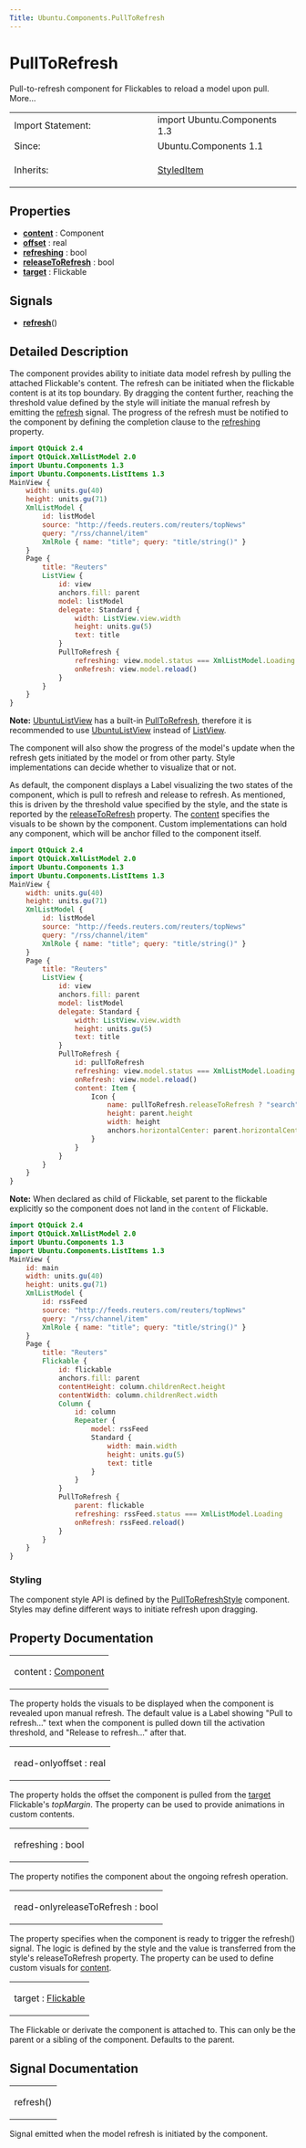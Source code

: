 ```yaml
---
Title: Ubuntu.Components.PullToRefresh
---
```

        
PullToRefresh
=============

<span class="subtitle"></span>
Pull-to-refresh component for Flickables to reload a model upon pull. More...

<table>
<colgroup>
<col width="50%" />
<col width="50%" />
</colgroup>
<tbody>
<tr class="odd">
<td>Import Statement:</td>
<td>import Ubuntu.Components 1.3</td>
</tr>
<tr class="even">
<td>Since:</td>
<td>Ubuntu.Components 1.1</td>
</tr>
<tr class="odd">
<td>Inherits:</td>
<td><p><a href="Ubuntu.Components.StyledItem.md">StyledItem</a></p></td>
</tr>
</tbody>
</table>

<span id="properties"></span>
Properties
----------

-   ****[content](#content-prop)**** : Component
-   ****[offset](#offset-prop)**** : real
-   ****[refreshing](#refreshing-prop)**** : bool
-   ****[releaseToRefresh](#releaseToRefresh-prop)**** : bool
-   ****[target](#target-prop)**** : Flickable

<span id="signals"></span>
Signals
-------

-   ****[refresh](#refresh-signal)****()

<span id="details"></span>
Detailed Description
--------------------

The component provides ability to initiate data model refresh by pulling the attached Flickable's content. The refresh can be initiated when the flickable content is at its top boundary. By dragging the content further, reaching the threshold value defined by the style will initiate the manual refresh by emitting the [refresh](#refresh-signal) signal. The progress of the refresh must be notified to the component by defining the completion clause to the [refreshing](#refreshing-prop) property.

``` qml
import QtQuick 2.4
import QtQuick.XmlListModel 2.0
import Ubuntu.Components 1.3
import Ubuntu.Components.ListItems 1.3
MainView {
    width: units.gu(40)
    height: units.gu(71)
    XmlListModel {
        id: listModel
        source: "http://feeds.reuters.com/reuters/topNews"
        query: "/rss/channel/item"
        XmlRole { name: "title"; query: "title/string()" }
    }
    Page {
        title: "Reuters"
        ListView {
            id: view
            anchors.fill: parent
            model: listModel
            delegate: Standard {
                width: ListView.view.width
                height: units.gu(5)
                text: title
            }
            PullToRefresh {
                refreshing: view.model.status === XmlListModel.Loading
                onRefresh: view.model.reload()
            }
        }
    }
}
```

**Note:** [UbuntuListView](../Ubuntu.Components.UbuntuListView.md) has a built-in [PullToRefresh](index.html), therefore it is recommended to use [UbuntuListView](../Ubuntu.Components.UbuntuListView.md) instead of [ListView](../../sdk-14.10/QtQuick.ListView.md).

The component will also show the progress of the model's update when the refresh gets initiated by the model or from other party. Style implementations can decide whether to visualize that or not.

As default, the component displays a Label visualizing the two states of the component, which is pull to refresh and release to refresh. As mentioned, this is driven by the threshold value specified by the style, and the state is reported by the [releaseToRefresh](#releaseToRefresh-prop) property. The [content](#content-prop) specifies the visuals to be shown by the component. Custom implementations can hold any component, which will be anchor filled to the component itself.

``` qml
import QtQuick 2.4
import QtQuick.XmlListModel 2.0
import Ubuntu.Components 1.3
import Ubuntu.Components.ListItems 1.3
MainView {
    width: units.gu(40)
    height: units.gu(71)
    XmlListModel {
        id: listModel
        source: "http://feeds.reuters.com/reuters/topNews"
        query: "/rss/channel/item"
        XmlRole { name: "title"; query: "title/string()" }
    }
    Page {
        title: "Reuters"
        ListView {
            id: view
            anchors.fill: parent
            model: listModel
            delegate: Standard {
                width: ListView.view.width
                height: units.gu(5)
                text: title
            }
            PullToRefresh {
                id: pullToRefresh
                refreshing: view.model.status === XmlListModel.Loading
                onRefresh: view.model.reload()
                content: Item {
                    Icon {
                        name: pullToRefresh.releaseToRefresh ? "search" : ""
                        height: parent.height
                        width: height
                        anchors.horizontalCenter: parent.horizontalCenter
                    }
                }
            }
        }
    }
}
```

**Note:** When declared as child of Flickable, set parent to the flickable explicitly so the component does not land in the `content` of Flickable.

``` qml
import QtQuick 2.4
import QtQuick.XmlListModel 2.0
import Ubuntu.Components 1.3
import Ubuntu.Components.ListItems 1.3
MainView {
    id: main
    width: units.gu(40)
    height: units.gu(71)
    XmlListModel {
        id: rssFeed
        source: "http://feeds.reuters.com/reuters/topNews"
        query: "/rss/channel/item"
        XmlRole { name: "title"; query: "title/string()" }
    }
    Page {
        title: "Reuters"
        Flickable {
            id: flickable
            anchors.fill: parent
            contentHeight: column.childrenRect.height
            contentWidth: column.childrenRect.width
            Column {
                id: column
                Repeater {
                    model: rssFeed
                    Standard {
                        width: main.width
                        height: units.gu(5)
                        text: title
                    }
                }
            }
            PullToRefresh {
                parent: flickable
                refreshing: rssFeed.status === XmlListModel.Loading
                onRefresh: rssFeed.reload()
            }
        }
    }
}
```

<span id="styling"></span>
### Styling

The component style API is defined by the [PullToRefreshStyle](../Ubuntu.Components.Styles.PullToRefreshStyle.md) component. Styles may define different ways to initiate refresh upon dragging.

Property Documentation
----------------------

<table>
<colgroup>
<col width="100%" />
</colgroup>
<tbody>
<tr class="odd">
<td><p><span id="content-prop"></span><span class="name">content</span> : <span class="type"><a href="../sdk-14.10/QtQml.Component.md">Component</a></span></p></td>
</tr>
</tbody>
</table>

The property holds the visuals to be displayed when the component is revealed upon manual refresh. The default value is a Label showing "Pull to refresh..." text when the component is pulled down till the activation threshold, and "Release to refresh..." after that.

<table>
<colgroup>
<col width="100%" />
</colgroup>
<tbody>
<tr class="odd">
<td><p><span id="offset-prop"></span><span class="qmlreadonly">read-only</span><span class="name">offset</span> : <span class="type">real</span></p></td>
</tr>
</tbody>
</table>

The property holds the offset the component is pulled from the [target](#target-prop) Flickable's *topMargin*. The property can be used to provide animations in custom contents.

<table>
<colgroup>
<col width="100%" />
</colgroup>
<tbody>
<tr class="odd">
<td><p><span id="refreshing-prop"></span><span class="name">refreshing</span> : <span class="type">bool</span></p></td>
</tr>
</tbody>
</table>

The property notifies the component about the ongoing refresh operation.

<table>
<colgroup>
<col width="100%" />
</colgroup>
<tbody>
<tr class="odd">
<td><p><span id="releaseToRefresh-prop"></span><span class="qmlreadonly">read-only</span><span class="name">releaseToRefresh</span> : <span class="type">bool</span></p></td>
</tr>
</tbody>
</table>

The property specifies when the component is ready to trigger the refresh() signal. The logic is defined by the style and the value is transferred from the style's releaseToRefresh property. The property can be used to define custom visuals for [content](#content-prop).

<table>
<colgroup>
<col width="100%" />
</colgroup>
<tbody>
<tr class="odd">
<td><p><span id="target-prop"></span><span class="name">target</span> : <span class="type"><a href="../sdk-14.10/QtQuick.Flickable.md">Flickable</a></span></p></td>
</tr>
</tbody>
</table>

The Flickable or derivate the component is attached to. This can only be the parent or a sibling of the component. Defaults to the parent.

Signal Documentation
--------------------

<table>
<colgroup>
<col width="100%" />
</colgroup>
<tbody>
<tr class="odd">
<td><p><span id="refresh-signal"></span><span class="name">refresh</span>()</p></td>
</tr>
</tbody>
</table>

Signal emitted when the model refresh is initiated by the component.

